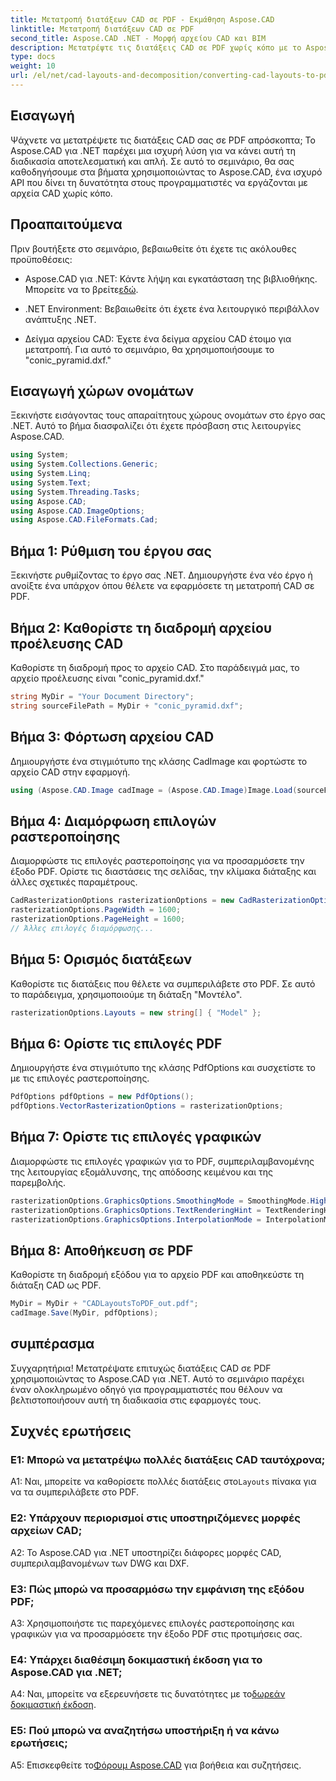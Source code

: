 ```yaml
---
title: Μετατροπή διατάξεων CAD σε PDF - Εκμάθηση Aspose.CAD
linktitle: Μετατροπή διατάξεων CAD σε PDF
second_title: Aspose.CAD .NET - Μορφή αρχείου CAD και BIM
description: Μετατρέψτε τις διατάξεις CAD σε PDF χωρίς κόπο με το Aspose.CAD για .NET. Ακολουθήστε τον βήμα προς βήμα οδηγό μας για απρόσκοπτη ενσωμάτωση.
type: docs
weight: 10
url: /el/net/cad-layouts-and-decomposition/converting-cad-layouts-to-pdf/
---
```

## Εισαγωγή

Ψάχνετε να μετατρέψετε τις διατάξεις CAD σας σε PDF απρόσκοπτα; Το Aspose.CAD για .NET παρέχει μια ισχυρή λύση για να κάνει αυτή τη διαδικασία αποτελεσματική και απλή. Σε αυτό το σεμινάριο, θα σας καθοδηγήσουμε στα βήματα χρησιμοποιώντας το Aspose.CAD, ένα ισχυρό API που δίνει τη δυνατότητα στους προγραμματιστές να εργάζονται με αρχεία CAD χωρίς κόπο.

## Προαπαιτούμενα

Πριν βουτήξετε στο σεμινάριο, βεβαιωθείτε ότι έχετε τις ακόλουθες προϋποθέσεις:

-  Aspose.CAD για .NET: Κάντε λήψη και εγκατάσταση της βιβλιοθήκης. Μπορείτε να το βρείτε[εδώ](https://releases.aspose.com/cad/net/).

- .NET Environment: Βεβαιωθείτε ότι έχετε ένα λειτουργικό περιβάλλον ανάπτυξης .NET.

- Δείγμα αρχείου CAD: Έχετε ένα δείγμα αρχείου CAD έτοιμο για μετατροπή. Για αυτό το σεμινάριο, θα χρησιμοποιήσουμε το "conic_pyramid.dxf."

## Εισαγωγή χώρων ονομάτων

Ξεκινήστε εισάγοντας τους απαραίτητους χώρους ονομάτων στο έργο σας .NET. Αυτό το βήμα διασφαλίζει ότι έχετε πρόσβαση στις λειτουργίες Aspose.CAD.

```csharp
using System;
using System.Collections.Generic;
using System.Linq;
using System.Text;
using System.Threading.Tasks;
using Aspose.CAD;
using Aspose.CAD.ImageOptions;
using Aspose.CAD.FileFormats.Cad;
```

## Βήμα 1: Ρύθμιση του έργου σας

Ξεκινήστε ρυθμίζοντας το έργο σας .NET. Δημιουργήστε ένα νέο έργο ή ανοίξτε ένα υπάρχον όπου θέλετε να εφαρμόσετε τη μετατροπή CAD σε PDF.

## Βήμα 2: Καθορίστε τη διαδρομή αρχείου προέλευσης CAD

Καθορίστε τη διαδρομή προς το αρχείο CAD. Στο παράδειγμά μας, το αρχείο προέλευσης είναι "conic_pyramid.dxf."

```csharp
string MyDir = "Your Document Directory";
string sourceFilePath = MyDir + "conic_pyramid.dxf";
```

## Βήμα 3: Φόρτωση αρχείου CAD

Δημιουργήστε ένα στιγμιότυπο της κλάσης CadImage και φορτώστε το αρχείο CAD στην εφαρμογή.

```csharp
using (Aspose.CAD.Image cadImage = (Aspose.CAD.Image)Image.Load(sourceFilePath))
```

## Βήμα 4: Διαμόρφωση επιλογών ραστεροποίησης

Διαμορφώστε τις επιλογές ραστεροποίησης για να προσαρμόσετε την έξοδο PDF. Ορίστε τις διαστάσεις της σελίδας, την κλίμακα διάταξης και άλλες σχετικές παραμέτρους.

```csharp
CadRasterizationOptions rasterizationOptions = new CadRasterizationOptions();
rasterizationOptions.PageWidth = 1600;
rasterizationOptions.PageHeight = 1600;
// Άλλες επιλογές διαμόρφωσης...
```

## Βήμα 5: Ορισμός διατάξεων

Καθορίστε τις διατάξεις που θέλετε να συμπεριλάβετε στο PDF. Σε αυτό το παράδειγμα, χρησιμοποιούμε τη διάταξη "Μοντέλο".

```csharp
rasterizationOptions.Layouts = new string[] { "Model" };
```

## Βήμα 6: Ορίστε τις επιλογές PDF

Δημιουργήστε ένα στιγμιότυπο της κλάσης PdfOptions και συσχετίστε το με τις επιλογές ραστεροποίησης.

```csharp
PdfOptions pdfOptions = new PdfOptions();
pdfOptions.VectorRasterizationOptions = rasterizationOptions;
```

## Βήμα 7: Ορίστε τις επιλογές γραφικών

Διαμορφώστε τις επιλογές γραφικών για το PDF, συμπεριλαμβανομένης της λειτουργίας εξομάλυνσης, της απόδοσης κειμένου και της παρεμβολής.

```csharp
rasterizationOptions.GraphicsOptions.SmoothingMode = SmoothingMode.HighQuality;
rasterizationOptions.GraphicsOptions.TextRenderingHint = TextRenderingHint.AntiAliasGridFit;
rasterizationOptions.GraphicsOptions.InterpolationMode = InterpolationMode.HighQualityBicubic;
```

## Βήμα 8: Αποθήκευση σε PDF

Καθορίστε τη διαδρομή εξόδου για το αρχείο PDF και αποθηκεύστε τη διάταξη CAD ως PDF.

```csharp
MyDir = MyDir + "CADLayoutsToPDF_out.pdf";
cadImage.Save(MyDir, pdfOptions);
```

## συμπέρασμα

Συγχαρητήρια! Μετατρέψατε επιτυχώς διατάξεις CAD σε PDF χρησιμοποιώντας το Aspose.CAD για .NET. Αυτό το σεμινάριο παρέχει έναν ολοκληρωμένο οδηγό για προγραμματιστές που θέλουν να βελτιστοποιήσουν αυτή τη διαδικασία στις εφαρμογές τους.

## Συχνές ερωτήσεις

### Ε1: Μπορώ να μετατρέψω πολλές διατάξεις CAD ταυτόχρονα;

 A1: Ναι, μπορείτε να καθορίσετε πολλές διατάξεις στο`Layouts` πίνακα για να τα συμπεριλάβετε στο PDF.

### Ε2: Υπάρχουν περιορισμοί στις υποστηριζόμενες μορφές αρχείων CAD;

A2: Το Aspose.CAD για .NET υποστηρίζει διάφορες μορφές CAD, συμπεριλαμβανομένων των DWG και DXF.

### Ε3: Πώς μπορώ να προσαρμόσω την εμφάνιση της εξόδου PDF;

A3: Χρησιμοποιήστε τις παρεχόμενες επιλογές ραστεροποίησης και γραφικών για να προσαρμόσετε την έξοδο PDF στις προτιμήσεις σας.

### Ε4: Υπάρχει διαθέσιμη δοκιμαστική έκδοση για το Aspose.CAD για .NET;

 A4: Ναι, μπορείτε να εξερευνήσετε τις δυνατότητες με το[δωρεάν δοκιμαστική έκδοση](https://releases.aspose.com/).

### Ε5: Πού μπορώ να αναζητήσω υποστήριξη ή να κάνω ερωτήσεις;

A5: Επισκεφθείτε το[Φόρουμ Aspose.CAD](https://forum.aspose.com/c/cad/19) για βοήθεια και συζητήσεις.